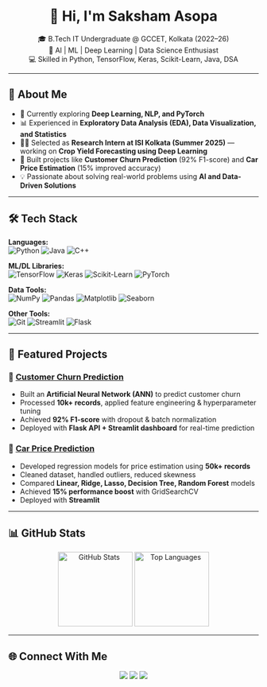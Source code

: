 <h1 align="center">👋 Hi, I'm Saksham Asopa</h1>
<p align="center">
  🎓 B.Tech IT Undergraduate @ GCCET, Kolkata (2022–26)<br>
  🤖 AI | ML | Deep Learning | Data Science Enthusiast<br>
  💻 Skilled in Python, TensorFlow, Keras, Scikit-Learn, Java, DSA
</p>

---

## 🌟 About Me
- 🔭 Currently exploring **Deep Learning, NLP, and PyTorch**  
- 📊 Experienced in **Exploratory Data Analysis (EDA), Data Visualization, and Statistics**  
- 🧑‍🔬 Selected as **Research Intern at ISI Kolkata (Summer 2025)** — working on **Crop Yield Forecasting using Deep Learning**  
- 🚀 Built projects like **Customer Churn Prediction** (92% F1-score) and **Car Price Estimation** (15% improved accuracy)  
- 💡 Passionate about solving real-world problems using **AI and Data-Driven Solutions**  

---

## 🛠️ Tech Stack

**Languages:**  
![Python](https://img.shields.io/badge/Python-3776AB?style=for-the-badge&logo=python&logoColor=white) 
![Java](https://img.shields.io/badge/Java-007396?style=for-the-badge&logo=openjdk&logoColor=white) 
![C++](https://img.shields.io/badge/C++-00599C?style=for-the-badge&logo=cplusplus&logoColor=white)  

**ML/DL Libraries:**  
![TensorFlow](https://img.shields.io/badge/TensorFlow-FF6F00?style=for-the-badge&logo=tensorflow&logoColor=white)
![Keras](https://img.shields.io/badge/Keras-D00000?style=for-the-badge&logo=keras&logoColor=white) 
![Scikit-Learn](https://img.shields.io/badge/Scikit--Learn-F7931E?style=for-the-badge&logo=scikitlearn&logoColor=white) 
![PyTorch](https://img.shields.io/badge/PyTorch-EE4C2C?style=for-the-badge&logo=pytorch&logoColor=white)  

**Data Tools:**  
![NumPy](https://img.shields.io/badge/Numpy-013243?style=for-the-badge&logo=numpy&logoColor=white) 
![Pandas](https://img.shields.io/badge/Pandas-150458?style=for-the-badge&logo=pandas&logoColor=white) 
![Matplotlib](https://img.shields.io/badge/Matplotlib-ffffff?style=for-the-badge&logo=plotly&logoColor=black) 
![Seaborn](https://img.shields.io/badge/Seaborn-4C72B0?style=for-the-badge&logo=python&logoColor=white)  

**Other Tools:**  
![Git](https://img.shields.io/badge/Git-F05032?style=for-the-badge&logo=git&logoColor=white) 
![Streamlit](https://img.shields.io/badge/Streamlit-FF4B4B?style=for-the-badge&logo=streamlit&logoColor=white) 
![Flask](https://img.shields.io/badge/Flask-000000?style=for-the-badge&logo=flask&logoColor=white)  

---

## 🚀 Featured Projects

### 🔹 [Customer Churn Prediction](https://github.com/SakshamAsopa)  
- Built an **Artificial Neural Network (ANN)** to predict customer churn  
- Processed **10k+ records**, applied feature engineering & hyperparameter tuning  
- Achieved **92% F1-score** with dropout & batch normalization  
- Deployed with **Flask API + Streamlit dashboard** for real-time prediction  

### 🔹 [Car Price Prediction](https://github.com/SakshamAsopa)  
- Developed regression models for price estimation using **50k+ records**  
- Cleaned dataset, handled outliers, reduced skewness  
- Compared **Linear, Ridge, Lasso, Decision Tree, Random Forest** models  
- Achieved **15% performance boost** with GridSearchCV  
- Deployed with **Streamlit**  

---

## 📊 GitHub Stats

<p align="center">
  <img src="https://github-readme-stats.vercel.app/api?username=SakshamAsopa&show_icons=true&theme=tokyonight" alt="GitHub Stats" height="150"/> 
  <img src="https://github-readme-stats.vercel.app/api/top-langs/?username=SakshamAsopa&layout=compact&theme=tokyonight" alt="Top Languages" height="150"/>
</p>

---

## 🌐 Connect With Me
<p align="center">
  <a href="https://www.linkedin.com/in/saksham-asopa-18799a253/"><img src="https://img.shields.io/badge/LinkedIn-0A66C2?style=for-the-badge&logo=linkedin&logoColor=white"/></a>
  <a href="mailto:asopasaksham518@gmail.com"><img src="https://img.shields.io/badge/Email-D14836?style=for-the-badge&logo=gmail&logoColor=white"/></a>
  <a href="https://github.com/SakshamAsopa"><img src="https://img.shields.io/badge/GitHub-171515?style=for-the-badge&logo=github&logoColor=white"/></a>
</p>
